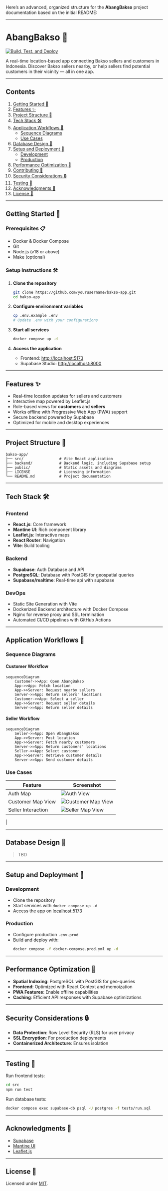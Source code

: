 Here’s an advanced, organized structure for the **AbangBakso** project documentation based on the initial README:

---

# **AbangBakso 🍜**

[![Build, Test, and Deploy](https://github.com/Stradivary/bakso-app/actions/workflows/build.yml/badge.svg)](https://github.com/Stradivary/bakso-app/actions/workflows/build.yml)

A real-time location-based app connecting Bakso sellers and customers in Indonesia. Discover Bakso sellers nearby, or help sellers find potential customers in their vicinity — all in one app.

---

## **Contents**

1. [Getting Started 🚀](#getting-started)
2. [Features ✨](#features)
3. [Project Structure 📁](#project-structure)
4. [Tech Stack 🛠️](#tech-stack)
5. [Application Workflows 📜](#application-workflows)
   - [Sequence Diagrams](#sequence-diagrams)
   - [Use Cases](#use-cases)
6. [Database Design 💾](#database-design)
7. [Setup and Deployment 🐳](#setup-and-deployment)
   - [Development](#development)
   - [Production](#production)
8. [Performance Optimization 🚀](#performance-optimization)
9. [Contributing 🤝](#contributing)
10. [Security Considerations 🔒](#security-considerations)
11. [Testing 🧪](#testing)
12. [Acknowledgments 👏](#acknowledgments)
13. [License 📄](#license)

---

## **Getting Started 🚀**

### Prerequisites 📋

- Docker & Docker Compose
- Git
- Node.js (v18 or above)
- Make (optional)

### Setup Instructions 🛠️

1. **Clone the repository**
   ```bash
   git clone https://github.com/yourusername/bakso-app.git
   cd bakso-app
   ```

2. **Configure environment variables**
   ```bash
   cp .env.example .env
   # Update .env with your configurations
   ```

3. **Start all services**
   ```bash
   docker compose up -d
   ```

4. **Access the application**
   - Frontend: [http://localhost:5173](http://localhost:5173)  
   - Supabase Studio: [http://localhost:8000](http://localhost:8000)

---

## **Features ✨**

- Real-time location updates for sellers and customers
- Interactive map powered by Leaflet.js
- Role-based views for **customers** and **sellers**
- Works offline with Progressive Web App (PWA) support
- Secure backend powered by Supabase
- Optimized for mobile and desktop experiences

---

## **Project Structure 📁**

```plaintext
bakso-app/
├── src/                # Vite React application
├── backend/            # Backend logic, including Supabase setup
├── public/             # Static assets and diagrams
├── LICENSE             # Licensing information
└── README.md           # Project documentation
```

---

## **Tech Stack 🛠️**

### **Frontend**
- **React.js**: Core framework
- **Mantine UI**: Rich component library
- **Leaflet.js**: Interactive maps
- **React Router**: Navigation
- **Vite**: Build tooling

### **Backend**
- **Supabase**: Auth Database and API
- **PostgreSQL**: Database with PostGIS for geospatial queries
- **Supabase/realtime**: Real-time api with supabase

### **DevOps**
- Static Site Generation with Vite
- Dockerized Backend architecture with Docker Compose
- Nginx for reverse proxy and SSL termination
- Automated CI/CD pipelines with GitHub Actions

---

## **Application Workflows 📜**

### Sequence Diagrams

#### **Customer Workflow**
```mermaid
sequenceDiagram
    Customer->>App: Open AbangBakso
    App->>App: Fetch location
    App->>Server: Request nearby sellers
    Server->>App: Return sellers' locations
    Customer->>App: Select a seller
    App->>Server: Request seller details
    Server->>App: Return seller details
```

#### **Seller Workflow**
```mermaid
sequenceDiagram
    Seller->>App: Open AbangBakso
    App->>Server: Post location
    App->>Server: Fetch nearby customers
    Server->>App: Return customers' locations
    Seller->>App: Select customer
    App->>Server: Retrieve customer details
    Server->>App: Send customer details
```

### Use Cases

| Feature              | Screenshot                     |
|----------------------|---------------------------------|
| Auth Map             | ![Auth  View](https://github.com/user-attachments/assets/a3677269-4d81-4c03-9a70-d2265abb583e) |
| Customer Map View    | ![Customer Map View](https://github.com/user-attachments/assets/65410963-fe23-470a-9018-e465d6c8f4f6) |
| Seller Interaction   | ![Seller Map View](https://github.com/user-attachments/assets/2a8f014f-6885-4b18-8692-0de5c03ecedd)
 |

---

## **Database Design 💾**
 
> TBD
---

## **Setup and Deployment 🐳**

### Development
- Clone the repository
- Start services with `docker compose up -d`
- Access the app on [localhost:5173](http://localhost:5173)

### Production
- Configure production `.env.prod`
- Build and deploy with:
  ```bash
  docker compose -f docker-compose.prod.yml up -d
  ```

---

## **Performance Optimization 🚀**

- **Spatial Indexing**: PostgreSQL with PostGIS for geo-queries
- **Frontend**: Optimized with React Context and memoization
- **PWA Features**: Enable offline capabilities
- **Caching**: Efficient API responses with Supabase optimizations

---

## **Security Considerations 🔒**

- **Data Protection**: Row Level Security (RLS) for user privacy
- **SSL Encryption**: For production deployments
- **Containerized Architecture**: Ensures isolation

---

## **Testing 🧪**

Run frontend tests:
```bash
cd src
npm run test
```

Run database tests:
```bash
docker compose exec supabase-db psql -U postgres -f tests/run.sql
```

---

## **Acknowledgments 👏**

- [Supabase](https://supabase.io)
- [Mantine UI](https://mantine.dev)
- [Leaflet.js](https://leafletjs.com)

---

## **License 📄**

Licensed under [MIT](LICENSE).  
